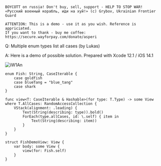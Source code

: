 ```
BOYCOTT on russia! Don't buy, sell, support - HELP TO STOP WAR!
«Русский военный корабль, иди на хуй!» (c) Grybov, Ukrainian Frontier Guard

ATTENTION: This is a demo - use it as you wish. Reference is appriciated.
If you want to thank - buy me coffee: https://secure.wayforpay.com/donate/asperi
```

Q: Multiple enum types list all cases (by Lukas)

A: Here is a demo of possible solution. Prepared with Xcode 12.1 / iOS 14.1

![iW1An](https://user-images.githubusercontent.com/62171579/174964754-534d3074-3152-4db2-9bea-6d1aa635e571.png)


```
enum Fish: String, CaseIterable {
    case goldfish
    case blueTang = "blue_tang"
    case shark
}

func view<T: CaseIterable & Hashable>(for type: T.Type) -> some View where T.AllCases: RandomAccessCollection {
	VStack(alignment: .leading) {
		Text(String(describing: type)).bold()
		ForEach(type.allCases, id: \.self) { item in
			Text(String(describing: item))
		}
	}
}

struct FishDemoView: View {
	var body: some View {
		view(for: Fish.self)
	}
}
```
